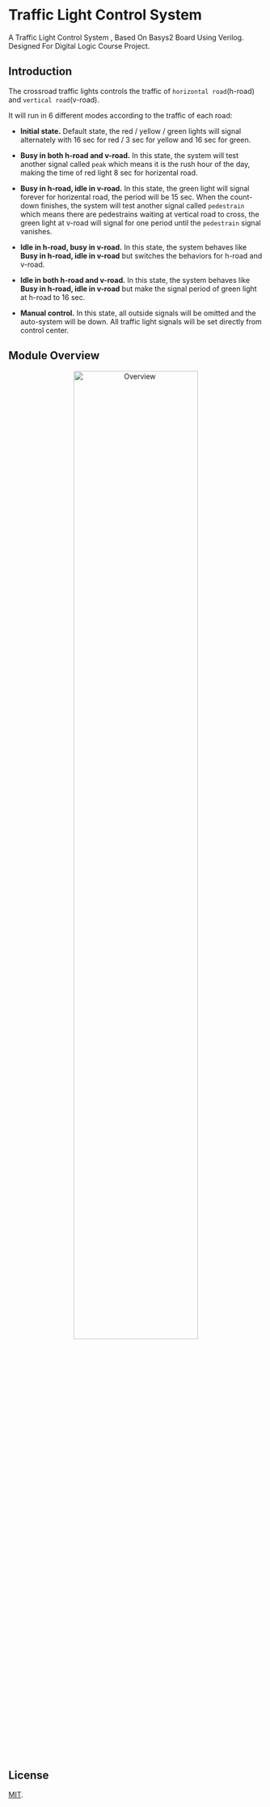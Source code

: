 # Traffic Light Control System

A Traffic Light Control System , Based On Basys2 Board Using Verilog. Designed For Digital Logic Course Project.

## Introduction
The crossroad traffic lights controls the traffic of `horizontal road`(h-road) and `vertical road`(v-road).

It will run in 6 different modes according to the traffic of each road:

* **Initial state.** Default state, the red / yellow / green lights will signal alternately with 16 sec for red / 3 sec for yellow and 16 sec for green.

* **Busy in both h-road and v-road.** In this state, the system will test another signal called `peak` which means it is the rush hour of the day, making the time of red light 8 sec for horizental road.

* **Busy in h-road, idle in v-road.** In this state, the green light will signal forever for horizental road, the period will be 15 sec. When the count-down finishes, the system will test another signal called `pedestrain` which means there are pedestrains waiting at vertical road to cross, the green light at v-road will signal for one period until the `pedestrain` signal vanishes.

* **Idle in h-road, busy in v-road.** In this state, the system behaves like **Busy in h-road, idle in v-road** but switches the behaviors for h-road and v-road.

* **Idle in both h-road and v-road.** In this state, the system behaves like **Busy in h-road, idle in v-road** but make the signal period of green light at h-road to 16 sec.

* **Manual control.** In this state, all outside signals will be omitted and the auto-system will be down. All traffic light signals will be set directly from control center.

## Module Overview
<p align="center">
  <img alt="Overview" width=70% src="https://raw.githubusercontent.com/yxwangcs/traffic-light-control-system/master/overview.svg?sanitize=true" />  
</p>

## License
[MIT](https://github.com/yuxincs/traffic-light-control-system/blob/master/LICENSE).

